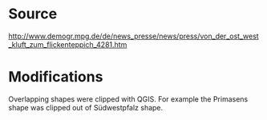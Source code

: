 # Source

http://www.demogr.mpg.de/de/news_presse/news/press/von_der_ost_west_kluft_zum_flickenteppich_4281.htm

# Modifications

Overlapping shapes were clipped with QGIS. For example the Primasens shape was clipped out of Südwestpfalz shape.
